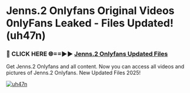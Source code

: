 # Jenns.2 Onlyfans Original Videos 0nlyFans Leaked - Files Updated! (uh47n)

<h3>🔴 CLICK HERE 🌐==►► <a href="https://tinyurl.com/ehrbuxhb" rel="nofollow">Jenns.2 Onlyfans Updated Files</a></h3>

Get Jenns.2 Onlyfans and all content. Now you can access all videos and pictures of Jenns.2 Onlyfans. New Updated Files 2025!

[![uh47n](https://i.imgur.com/lVYEuWS.gif)](https://tinyurl.com/ehrbuxhb)
